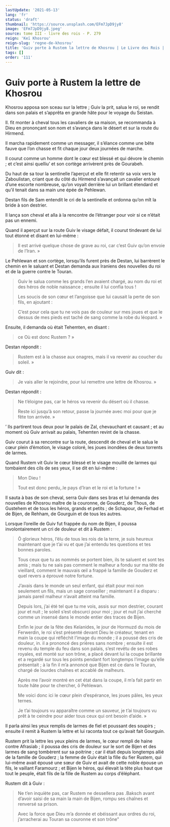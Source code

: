 ```yaml
---
lastUpdate: '2021-05-13'
lang: 'fr'
status: 'draft'
thumbnail: 'https://source.unsplash.com/EFm7JpD9jy8'
image: 'EFm7JpD9jy8.jpeg'
source: tome III - livre des rois - P. 279
reign: 'Keï Khosrou'
reign-slug: 'regne-de-khosrou'
title: 'Guiv porte à Rustem la lettre de Khosrou | Le Livre des Rois | Shâhnâmeh'
tags: []
order: '111'
---
```


<!-- LTeX: language=fr -->

# Guiv porte à Rustem la lettre de Khosrou

Khosrou apposa son sceau sur la lettre ; Guiv la prit, salua le roi, se rendit dans son palais et s’apprêta en grande hâte pour le voyage du Seistan.

Il. fit monter à cheval tous les cavaliers de sa maison, se recommanda à Dieu en prononçant son nom et s’avança dans le désert et sur la route du Hirmend.

Il marcha rapidement comme un messager, il s’élance comme une bête fauve que l’on chasse et fit chaque jour deux journées de marche.

Il courut comme un homme dont le cœur est blessé et qui dévore le chemin ; et c’est ainsi quelliu’ et son cortège arrivèrent près de Gourabeh.

Du haut de sa tour la sentinelle l’aperçut et elle fit retentir sa voix vers le Zaboulistan, criant que du côté du Hirmend s’avançait un cavalier entouré d’une escorte nombreuse, qu’on voyait derrière lui un brillant étendard et qu’il tenait dans sa main une épée de Pehlewan.

Destan fils de Sam entendit le cri de la sentinelle et ordonna qu’on mît la bride à son destrier.

Il lança son cheval et alla à la rencontre de l’étranger pour voir si ce n’était pas un ennemi.

Quand il aperçut sur la route Guiv le visage défait, il courut tindevant de lui tout étonné et disant en lui-même :

> Il est arrivé quelque chose de grave au roi, car c’est Guiv qu’on envoie de l’Iran. »

Le Pehlewan et son cortège, lorsqu’ils furent près de Destan, lui barrèrent le chemin en le saluant et Destan demanda aux Iraniens des nouvelles du roi et de la guerre contre le Touran.
>
> Guiv le salua comme les grands l’en avaient chargé, au nom du roi et des héros de noble naissance ; ensuite il lui confia tous !
>
> Les soucis de son cœur et l’angoisse que lui causait la perte de son fils, en ajoutant :

> C’est pour cela que tu ne vois pas de couleur sur mes joues et que le dessus de mes pieds est taché de sang comme la robe du léopard. »

Ensuite, il demanda où était Tehemten, en disant :

> ce Où est donc Rustem ? »

Destan répondit :

> Rustem est à la chasse aux onagres, mais il va revenir au coucher du soleil. »

Guiv dit :

> Je vais aller le rejoindre, pour lui remettre une lettre de Khosrou. »

Destan répondit :

> Ne t’éloigne pas, car le héros va revenir du désert où il chasse.
>
> Reste ici jusqu’à son retour, passe la journée avec moi pour que je fête ton arrivée. »

’
Ils partirent tous deux pour le palais de Zal, chevauchant et causant ; et au moment où Guiv arrivait au palais, Tehemten revint de la chasse.

Guiv courut à sa rencontre sur la route, descendit de cheval et le salua le cœur plein d’émotion, le visage coloré, les joues inondées de deux torrents de larmes.

Quand Rustem vit Guiv le cœur blessé et le visage mouillé de larmes qui tombaient des cils de ses yeux, il se dit en lui-même :

> Mon Dieu !
>
> Tout est donc perdu,.le pays d’Iran et le roi et la fortune ! »

Il sauta à bas de son cheval, serra Guiv dans ses bras et lui demanda des nouvelles de Khosrou maître de la couronne, de Gouderz, de Thous, de Gustehem et de tous les héros, grands et petits ; de Schapour, de Ferhad et de Bijen, de Rehham, de Gourguin et de tous les autres.

Lorsque l’oreille de Guiv fut frappée du nom de Bijen, il poussa involontairement un cri de douleur et dit à Rustem :

> Ô glorieux héros, l’élu de tous les rois de la terre, je suis heureux maintenant que je t’ai vu et que j’ai entendu tes questions et tes bonnes paroles.
>
> Tous ceux que tu as nommés se portent bien, ils te saluent et sont tes amis ; mais tu ne sais pas comment le malheur a fondu sur ma tête de vieillard, comment le mauvais œil a frappé la famille de Gouderz et quel revers a éprouvé notre fortune.
>
> J’avais dans le monde un seul enfant, qui était pour moi non seulement un fils, mais un sage conseiller ; maintenant il a disparu : jamais pareil malheur n’avait atteint ma famille.
>
> Depuis lors, j’ai été tel que tu me vois, assis sur mon destrier, courant jour et nuit ; le soleil s’est obscurci pour moi ; jour et nuit j’ai cherché comme un insensé dans le monde entier des traces de Bijen.
>
> Enfin le jour de la fête des Keïanides, le jour de Hormuzd du mois de Ferwerdin, le roi s’est présenté devant Dieu le créateur, tenant en main la coupe qui réfléchit l’image du monde ; il a poussé des cris de douleur, in. il a prononcé des prières sans nombre ; ensuite il est revenu du temple du feu dans son palais, s’est revêtu de ses robes royales, est monté sur son trône, a placé devant lui la coupe brillante et a regardé sur tous les points pendant fort longtemps l’image qu’elle présentait ; à la fin il m’a annoncé que Bijen est ce dans le Touran, chargé de lourdes chaînes et accablé de malheurs.
>
> Après me l’avoir montré en cet état dans la coupe, il m’a fait partir en toute hâte pour te chercher, ô Pehlewan.
>
> Me voici donc ici le cœur plein d’espérance, les joues pâles, les yeux ternes.
>
> Je t’ai toujours vu apparaître comme un sauveur, je t’ai toujours vu prêt à te ceindre pour aider tous ceux qui ont besoin d’aide. »

Il parla ainsi les yeux remplis de larmes de fiel et poussant des soupirs ; ensuite il remit à Rustem la lettre et lui raconta tout ce qu’avait fait Gourguin.

Rustem prit la lettre les yeux pleins de larmes, le cœur rempli de haine contre Afrasiab ; il poussa des cris de douleur sur le sort de Bijen et des larmes de sang tombèrent sur sa poitrine ; car il était depuis longtemps allié de la famille de Gouderz ; la femme de Guiv était la fille du fier Rustem, qui lui-même avait épousé une sœur de Guiv et avait de cette noble épouse un fils, le vaillant Faramourz ; et Bijen le héros, qui élevait la tête plus haut que tout le peuple, était fils de la fille de Rustem au corps d’éléphant.

Rustem dit à Guiv :

> Ne t’en inquiète pas, car Rustem ne dessellera pas .Baksch avant d’avoir saisi de sa main la main de Bijen, rompu ses chaînes et renversé sa prison.
>
> Avec la force que Dieu m’a donnée et obéissant aux ordres du roi, j’arracherai au Touran sa couronne et son trône"
